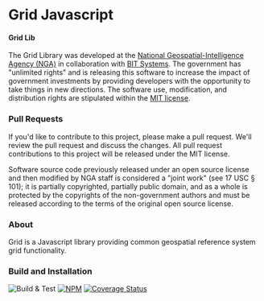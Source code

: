 # Grid Javascript

#### Grid Lib ####

The Grid Library was developed at the [National Geospatial-Intelligence Agency (NGA)](http://www.nga.mil/) in collaboration with [BIT Systems](https://www.caci.com/bit-systems/). The government has "unlimited rights" and is releasing this software to increase the impact of government investments by providing developers with the opportunity to take things in new directions. The software use, modification, and distribution rights are stipulated within the [MIT license](http://choosealicense.com/licenses/mit/).

### Pull Requests ###
If you'd like to contribute to this project, please make a pull request. We'll review the pull request and discuss the changes. All pull request contributions to this project will be released under the MIT license.

Software source code previously released under an open source license and then modified by NGA staff is considered a "joint work" (see 17 USC § 101); it is partially copyrighted, partially public domain, and as a whole is protected by the copyrights of the non-government authors and must be released according to the terms of the original open source license.

### About ###

Grid is a Javascript library providing common geospatial reference system grid functionality.

### Build and Installation ###

![Build & Test](https://github.com/ngageoint/grid-js/actions/workflows/build-test.yml/badge.svg)
[![NPM](https://img.shields.io/npm/v/@ngageoint/grid-js.svg)](https://www.npmjs.com/package/@ngageoint/grid-js)
[![Coverage Status](https://coveralls.io/repos/github/ngageoint/grid-js/badge.svg)](https://coveralls.io/github/ngageoint/grid-js)